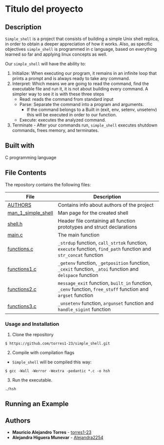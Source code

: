 # Titulo del proyecto

## Description  
`Simple_shell` is a project that consists of building a simple Unix shell replica, in order to obtain a deeper appreciation of how it works. Also, as specific objectives `simple_shell` is programmed in c language, based on everything learned so far and applying linux concepts as well.

Our `simple_shell` will have the ability to:
1. Initialize: When executing our program, it remains in an infinite loop that prints a prompt and is always ready to take any command.
2. Interpret: Which means we are going to read the command, find the executable file and run it, it is not about building every command. A simpler way to see it is with these three steps
    - Read: reads the command from standard input
    - Parse: Separate the command into a program and arguments.
       - If the command belongs to a Built in (exit, env, setenv, unsetenv) this will be executed in order to our function.
    - Execute: executes the analyzed command.
3. Terminate - After your commands run, `simple_shell` executes shutdown commands, frees memory, and terminates.

## Built with 
C programming language

## File Contents
The repository contains the following files:

|   **File**   |   **Description**   |
| -------------- | --------------------- |
|[AUTHORS](./AUTHORS) | Contains info about authors of the project |
|[man_1_simple_shell](./man_1_simple_shell) | Man page for the created shell |
|[shell.h](./shell.h)| Header file containing all function prototypes and struct declarations |
|[main.c](./main.c) | The main function |
|[functions.c](./functions.c) | `_strdup` function, `call_strtok` function, `execute` function,  `find_path` function and `str_concat` function |
|[functions1.c](./functions1.c)| `_getenv` function, `_getposition` function, `_cexit` function,  `_atoi` function and `delspace` function |
|[functions2.c](./functions2.c)| `message_exit` function, `built_in` function, `_cenv` function,  `free_stuff` function and `argset` function |
|[functions3.c](./functions3.c)| `_unsetenv` function, `argunset` function and `handle_sigint` function |

### Usage and Installation 
1. Clone the repository 
```
$ https://github.com/torres1-23/simple_shell.git
```
2. Compile with compilation flags
- `Simple_shell` will be compiled this way:
```
$ gcc -Wall -Werror -Wextra -pedantic *.c -o hsh
```
3. Run the executable.
```
./hsh
```
## Running an Example



## Authors 

* **Mauricio Alejandro Torres** - [torres1-23](https://github.com/torres1-23)
* **Alejandra Higuera Munevar** - [Alejandra2254](https://github.com/Alejandra2254)

